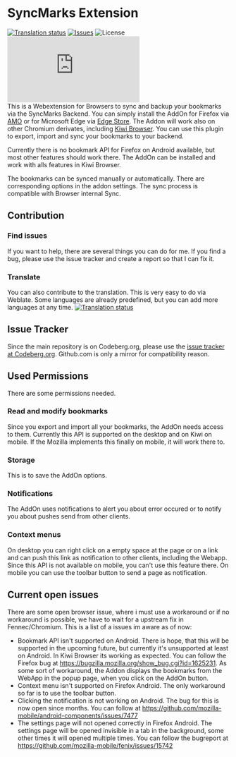 # SyncMarks Extension
[![Translation status](https://translate.codeberg.org/widget/syncmarks/browser-extension/svg-badge.svg)](https://translate.codeberg.org/engage/syncmarks/) [![Issues](https://img.shields.io/gitea/issues/open/Offerel/SyncMarks-Extension?gitea_url=https%3A%2F%2Fcodeberg.org%2F)](https://codeberg.org/Offerel/SyncMarks-Extension/issues) ![License](https://img.shields.io/github/license/Offerel/SyncMarks-Extension) [![Version](https://img.shields.io/amo/v/davmarks%40example.org?label=version)](https://codeberg.org/Offerel/SyncMarks-Extension/releases/latest)  
This is a Webextension for Browsers to sync and backup your bookmarks via the SyncMarks Backend. You can simply install the AddOn for Firefox via [AMO](https://addons.mozilla.org/firefox/addon/syncmarks/) or for Microsoft Edge via [Edge Store](https://microsoftedge.microsoft.com/addons/detail/ffobakhdlfhmnnkmimkbnbmnplihhphg). The Addon will work also on other Chromium derivates, including [Kiwi Browser](https://play.google.com/store/apps/details?id=com.kiwibrowser.browser). You can use this plugin to export, import and sync your bookmarks to your backend.

Currently there is no bookmark API for Firefox on Android available, but most other features should work there. The AddOn can be installed and work with alls features in Kiwi Browser.

The bookmarks can be synced manually or automatically. There are corresponding options in the addon settings. The sync process is compatible with Browser internal Sync.

## Contribution
### Find issues
If you want to help, there are several things you can do for me. If you find a bug, please use the issue tracker and create a report so that I can fix it.

### Translate
You can also contribute to the translation. This is very easy to do via Weblate. Some languages are already predefined, but you can add more languages at any time.
[![Translation status](https://translate.codeberg.org/widget/syncmarks/browser-extension/multi-auto.svg)](https://translate.codeberg.org/engage/syncmarks/)

## Issue Tracker
Since the main repository is on Codeberg.org, please use the [issue tracker at Codeberg.org](https://codeberg.org/Offerel/SyncMarks-Extension/issues). Github.com is only a mirror for compatibility reason.

## Used Permissions

There are some permissions needed.

### Read and modify bookmarks

Since you export and import all your bookmarks, the AddOn needs access to them. Currently this API is supported on the desktop and on Kiwi on mobile. If the Mozilla implements this finally on mobile, it will work there to.

### Storage

This is to save the AddOn options. 

### Notifications

The AddOn uses notifications to alert you about error occured or to notify you about pushes send from other clients.

### Context menus

On desktop you can right click on a empty space at the page or on a link and can push this link as notification to other clients, including the Webapp. Since this API is not available on mobile, you can't use this feature there. On mobile you can use the toolbar button to send a page as notification.
 
## Current open issues
There are some open browser issue, where i must use a workaround or if no workaround is possible, we have to wait for a upstream fix in Fennec/Chromium. This is a list of a issues im aware as of now:
- Bookmark API isn't supported on Android. There is hope, that this will be supported in the upcoming future, but currently it's unsupported at least on Android. In Kiwi Browser its working as expected. You can follow the Firefox bug at https://bugzilla.mozilla.org/show_bug.cgi?id=1625231. As some sort of workaround, the Addon displays the bookmarks from the WebApp in the popup page, when you click on the AddOn button.
- Context menu isn't supported on Firefox Android. The only workaround so far is to use the toolbar button.  
- Clicking the notification is not working on Android. The bug for this is now open since months. You can follow at https://github.com/mozilla-mobile/android-components/issues/7477 
- The settings page will not opened correctly in Firefox Android. The settings page will be opened invisible in a tab in the background, some other times it will opened multiple times. You can follow the bugreport at https://github.com/mozilla-mobile/fenix/issues/15742
